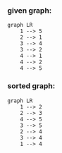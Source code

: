 ### given graph:
```mermaid
graph LR
    1 --> 5
    2 --> 1
    3 --> 4
    3 --> 2
    4 --> 1
    4 --> 2
    4 --> 5

```

### sorted graph:
```mermaid
graph LR
    1 --> 2
    2 --> 3
    4 --> 5
    3 --> 5
    2 --> 4
    3 --> 4
    1 --> 4

```
